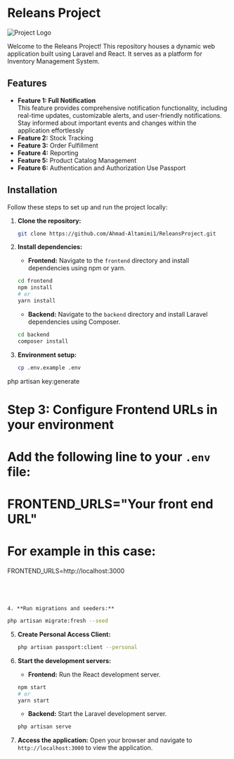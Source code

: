 # Releans Project

![Project Logo](https://releans.com/img/logos/logo-57.png)

Welcome to the Releans Project! This repository houses a dynamic web application built using Laravel and React. It serves as a platform for Inventory Management System.

## Features

- **Feature 1: Full Notification**  
  This feature provides comprehensive notification functionality, including real-time updates, customizable alerts, and user-friendly notifications. Stay informed about important events and changes within the application effortlessly
- **Feature 2:** Stock Tracking
- **Feature 3:** Order Fulfillment
- **Feature 4:** Reporting
- **Feature 5:** Product Catalog Management
- **Feature 6:** Authentication and Authorization Use Passport

## Installation

Follow these steps to set up and run the project locally:

1. **Clone the repository:**

   ```bash
   git clone https://github.com/Ahmad-Altamimi1/ReleansProject.git
   ```

2. **Install dependencies:**

   - **Frontend:** Navigate to the `frontend` directory and install dependencies using npm or yarn.

   ```bash
   cd frontend
   npm install
   # or
   yarn install
   ```

   - **Backend:** Navigate to the `backend` directory and install Laravel dependencies using Composer.

   ```bash
   cd backend
   composer install

   ```

3. **Environment setup:**

   ```bash
   cp .env.example .env
   ```

php artisan key:generate

# Step 3: Configure Frontend URLs in your environment

# Add the following line to your `.env` file:

# FRONTEND_URLS="Your front end URL"

# For example in this case:

FRONTEND_URLS=http://localhost:3000

```




4. **Run migrations and seeders:**

```

```bash
php artisan migrate:fresh --seed

```

5. **Create Personal Access Client:**
   ```bash
   php artisan passport:client --personal
   ```
6. **Start the development servers:**

   - **Frontend:** Run the React development server.

   ```bash
   npm start
   # or
   yarn start
   ```

   - **Backend:** Start the Laravel development server.

   ```bash
   php artisan serve
   ```

7. **Access the application:**
   Open your browser and navigate to `http://localhost:3000` to view the application.
